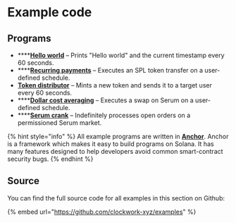 # Example code

## Programs

* ****[**Hello world**](hello-world.md) – Prints "Hello world" and the current timestamp every 60 seconds.&#x20;
* ****[**Recurring payments**](recurring-payments.md) – Executes an SPL token transfer on a user-defined schedule.
* [**Token distributor**](token-distributor.md) – Mints a new token and sends it to a target user every 60 seconds.
* ****[**Dollar cost averaging**](dollar-cost-averaging.md) – Executes a swap on Serum on a user-defined schedule.
* ****[**Serum crank**](serum-crank.md) – Indefinitely processes open orders on a permissioned Serum market.

{% hint style="info" %}
All example programs are written in [**Anchor**](https://www.anchor-lang.com/). Anchor is a framework which makes it easy to build programs on Solana. It has many features designed to help developers avoid common smart-contract security bugs.
{% endhint %}

## Source

You can find the full source code for all examples in this section on Github:

{% embed url="https://github.com/clockwork-xyz/examples" %}
